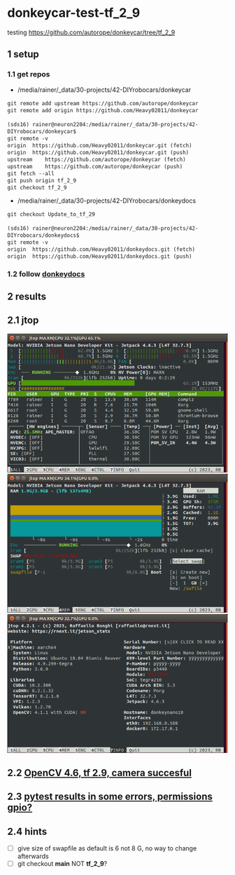 # donkeycar-test-tf_2_9
testing https://github.com/autorope/donkeycar/tree/tf_2_9

## 1 setup
### 1.1 get repos
- /media/rainer/_data/30-projects/42-DIYrobocars/donkeycar
```
git remote add upstream https://github.com/autorope/donkeycar
git remote add origin https://github.com/Heavy02011/donkeycar

(sds16) rainer@neuron2204:/media/rainer/_data/30-projects/42-DIYrobocars/donkeycar$ 
git remote -v
origin	https://github.com/Heavy02011/donkeycar.git (fetch)
origin	https://github.com/Heavy02011/donkeycar.git (push)
upstream	https://github.com/autorope/donkeycar (fetch)
upstream	https://github.com/autorope/donkeycar (push)
git fetch --all
git push origin tf_2_9
git checkout tf_2_9
```
- /media/rainer/_data/30-projects/42-DIYrobocars/donkeydocs
```
git checkout Update_to_tf_29

(sds16) rainer@neuron2204:/media/rainer/_data/30-projects/42-DIYrobocars/donkeydocs$ 
git remote -v
origin	https://github.com/Heavy02011/donkeydocs.git (fetch)
origin	https://github.com/Heavy02011/donkeydocs.git (push)
```
### 1.2 follow [donkeydocs](https://github.com/autorope/donkeydocs/blob/Update_to_tf_29/docs/guide/robot_sbc/setup_jetson_nano.md#installation-for-donkey-car-main)

## 2 results
## 2.1 jtop
![](media/jetson-jtop1.png)
![](media/jetson-jtop4.png)
![](media/jetson-jtop7.png)

## 2.2 [OpenCV 4.6, tf 2.9, camera succesful](https://github.com/Heavy02011/donkeycar-test-tf_2_9/blob/main/test-result.md)

## 2.3 [pytest results in some errors, permissions gpio?](https://github.com/Heavy02011/donkeycar-test-tf_2_9/blob/main/pytest-log.txt)

## 2.4 hints
- [ ] give size of swapfile as default is 6 not 8 G, no way to change afterwards
- [ ] git checkout **main** NOT **tf_2_9**?
